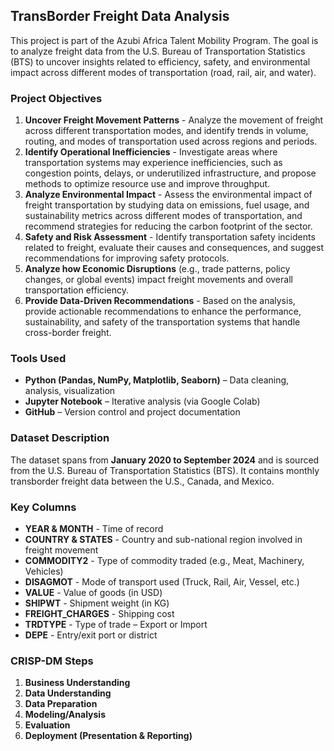 ## TransBorder Freight Data Analysis
This project is part of the Azubi Africa Talent Mobility Program. The goal is to analyze freight data from the U.S. Bureau of Transportation Statistics (BTS) to uncover insights related to efficiency, safety, and environmental impact across different modes of transportation (road, rail, air, and water).

### Project Objectives
1. **Uncover Freight Movement Patterns** - Analyze the movement of freight across different transportation modes, and identify trends in volume, routing, and modes of transportation used across regions and periods.
2. **Identify Operational Inefficiencies** - Investigate areas where transportation systems may experience inefficiencies, such as congestion points, delays, or underutilized infrastructure, and propose methods to optimize resource use and improve throughput.
3. **Analyze Environmental Impact** - Assess the environmental impact of freight transportation by studying data on emissions, fuel usage, and sustainability metrics across different modes of transportation, and recommend strategies for reducing the carbon footprint of the sector.
4. **Safety and Risk Assessment** - Identify transportation safety incidents related to freight, evaluate their causes and consequences, and suggest  recommendations for improving safety protocols.
5. **Analyze how Economic Disruptions** (e.g., trade patterns, policy changes, or global events) impact freight movements and overall transportation efficiency.
6. **Provide Data-Driven Recommendations** - Based on the analysis, provide actionable recommendations to enhance the performance, sustainability, and safety of the transportation systems that handle cross-border freight.

### Tools Used
- **Python (Pandas, NumPy, Matplotlib, Seaborn)** – Data cleaning, analysis, visualization
- **Jupyter Notebook** – Iterative analysis (via Google Colab)
- **GitHub** – Version control and project documentation

### Dataset Description
The dataset spans from **January 2020 to September 2024** and is sourced from the U.S. Bureau of Transportation Statistics (BTS). It contains monthly transborder freight data between the U.S., Canada, and Mexico.

### Key Columns
- **YEAR & MONTH** - Time of record
- **COUNTRY & STATES** - Country and sub-national region involved in freight movement
- **COMMODITY2** - Type of commodity traded (e.g., Meat, Machinery, Vehicles)
- **DISAGMOT** - Mode of transport used (Truck, Rail, Air, Vessel, etc.)
- **VALUE** - Value of goods (in USD)
- **SHIPWT** - Shipment weight (in KG)
- **FREIGHT_CHARGES** - Shipping cost
- **TRDTYPE** - Type of trade – Export or Import
- **DEPE** - Entry/exit port or district

### CRISP-DM Steps
1. **Business Understanding**
2. **Data Understanding**
3. **Data Preparation**
4. **Modeling/Analysis**
5. **Evaluation**
6. **Deployment (Presentation & Reporting)**
